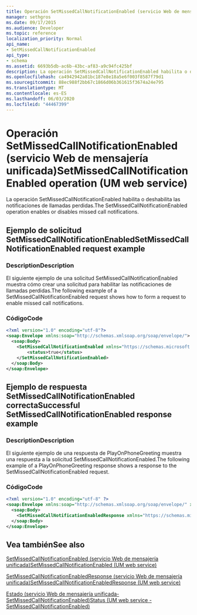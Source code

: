 ```yaml
---
title: Operación SetMissedCallNotificationEnabled (servicio Web de mensajería unificada)
manager: sethgros
ms.date: 09/17/2015
ms.audience: Developer
ms.topic: reference
localization_priority: Normal
api_name:
- SetMissedCallNotificationEnabled
api_type:
- schema
ms.assetid: 6693b5db-ac6b-43bc-af83-a9c94fc425bf
description: La operación SetMissedCallNotificationEnabled habilita o deshabilita las notificaciones de llamadas perdidas.
ms.openlocfilehash: ca4942942a81bc187e8e18a5e6f003f8587f79d1
ms.sourcegitcommit: 88ec988f2bb67c1866d06b361615f3674a24e795
ms.translationtype: MT
ms.contentlocale: es-ES
ms.lasthandoff: 06/03/2020
ms.locfileid: "44467399"
---
```

# <a name="setmissedcallnotificationenabled-operation-um-web-service"></a><span data-ttu-id="0a821-103">Operación SetMissedCallNotificationEnabled (servicio Web de mensajería unificada)</span><span class="sxs-lookup"><span data-stu-id="0a821-103">SetMissedCallNotificationEnabled operation (UM web service)</span></span>

<span data-ttu-id="0a821-104">La operación SetMissedCallNotificationEnabled habilita o deshabilita las notificaciones de llamadas perdidas.</span><span class="sxs-lookup"><span data-stu-id="0a821-104">The SetMissedCallNotificationEnabled operation enables or disables missed call notifications.</span></span>
  
## <a name="setmissedcallnotificationenabled-request-example"></a><span data-ttu-id="0a821-105">Ejemplo de solicitud SetMissedCallNotificationEnabled</span><span class="sxs-lookup"><span data-stu-id="0a821-105">SetMissedCallNotificationEnabled request example</span></span>

### <a name="description"></a><span data-ttu-id="0a821-106">Description</span><span class="sxs-lookup"><span data-stu-id="0a821-106">Description</span></span>

<span data-ttu-id="0a821-107">El siguiente ejemplo de una solicitud SetMissedCallNotificationEnabled muestra cómo crear una solicitud para habilitar las notificaciones de llamadas perdidas.</span><span class="sxs-lookup"><span data-stu-id="0a821-107">The following example of a SetMissedCallNotificationEnabled request shows how to form a request to enable missed call notifications.</span></span>
  
### <a name="code"></a><span data-ttu-id="0a821-108">Código</span><span class="sxs-lookup"><span data-stu-id="0a821-108">Code</span></span>

```XML
<?xml version="1.0" encoding="utf-8"?>
<soap:Envelope xmlns:soap="http://schemas.xmlsoap.org/soap/envelope/">
  <soap:Body>
    <SetMissedCallNotificationEnabled xmlns="https://schemas.microsoft.com/exchange/services/2006/messages">
        <status>true</status>
    </SetMissedCallNotificationEnabled>
  </soap:Body>
</soap:Envelope>
```

## <a name="successful-setmissedcallnotificationenabled-response-example"></a><span data-ttu-id="0a821-109">Ejemplo de respuesta SetMissedCallNotificationEnabled correcta</span><span class="sxs-lookup"><span data-stu-id="0a821-109">Successful SetMissedCallNotificationEnabled response example</span></span>

### <a name="description"></a><span data-ttu-id="0a821-110">Description</span><span class="sxs-lookup"><span data-stu-id="0a821-110">Description</span></span>

<span data-ttu-id="0a821-111">El siguiente ejemplo de una respuesta de PlayOnPhoneGreeting muestra una respuesta a la solicitud SetMissedCallNotificationEnabled.</span><span class="sxs-lookup"><span data-stu-id="0a821-111">The following example of a PlayOnPhoneGreeting response shows a response to the SetMissedCallNotificationEnabled request.</span></span>
  
### <a name="code"></a><span data-ttu-id="0a821-112">Código</span><span class="sxs-lookup"><span data-stu-id="0a821-112">Code</span></span>

```XML
<?xml version="1.0" encoding="utf-8" ?> 
<soap:Envelope xmlns:soap="http://schemas.xmlsoap.org/soap/envelope/" xmlns:xsi="http://www.w3.org/2001/XMLSchema-instance" xmlns:xsd="http://www.w3.org/2001/XMLSchema">
  <soap:Body>
    <SetMissedCallNotificationEnabledResponse xmlns="https://schemas.microsoft.com/exchange/services/2006/messages" /> 
  </soap:Body>
</soap:Envelope>
```

## <a name="see-also"></a><span data-ttu-id="0a821-113">Vea también</span><span class="sxs-lookup"><span data-stu-id="0a821-113">See also</span></span>



[<span data-ttu-id="0a821-114">SetMissedCallNotificationEnabled (servicio Web de mensajería unificada)</span><span class="sxs-lookup"><span data-stu-id="0a821-114">SetMissedCallNotificationEnabled (UM web service)</span></span>](setmissedcallnotificationenabled-um-web-service.md)
  
[<span data-ttu-id="0a821-115">SetMissedCallNotificationEnabledResponse (servicio Web de mensajería unificada)</span><span class="sxs-lookup"><span data-stu-id="0a821-115">SetMissedCallNotificationEnabledResponse (UM web service)</span></span>](setmissedcallnotificationenabledresponse-um-web-service.md)
  
[<span data-ttu-id="0a821-116">Estado (servicio Web de mensajería unificada-SetMissedCallNotificationEnabled)</span><span class="sxs-lookup"><span data-stu-id="0a821-116">Status (UM web service - SetMissedCallNotificationEnabled)</span></span>](status-um-web-servicesetmissedcallnotificationenabled.md)

